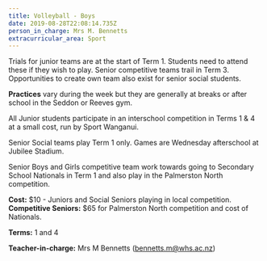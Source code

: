 ```yaml
---
title: Volleyball - Boys
date: 2019-08-28T22:08:14.735Z
person_in_charge: Mrs M. Bennetts
extracurricular_area: Sport
---
```

Trials for junior teams are at the start of Term 1.  Students need to attend these if they wish to play.  Senior competitive teams trail in Term 3.  Opportunities to create own team also exist for senior social students.

**Practices** vary during the week but they are generally at breaks or after school in the Seddon or Reeves gym.

All Junior students participate in an interschool competition in Terms 1 & 4 at a small cost, run by Sport Wanganui.

Senior Social teams play Term 1 only. Games are Wednesday afterschool at Jubilee Stadium.

Senior Boys and Girls competitive team work towards going to Secondary School Nationals in Term 1 and also play in the Palmerston North competition. 

**Cost:** $10 - Juniors and Social Seniors playing in local competition.
**Competitive Seniors:** $65 for Palmerston North competition and cost of Nationals.

**Terms:** 1 and 4 

**Teacher-in-charge:** Mrs M Bennetts (bennetts.m@whs.ac.nz)
